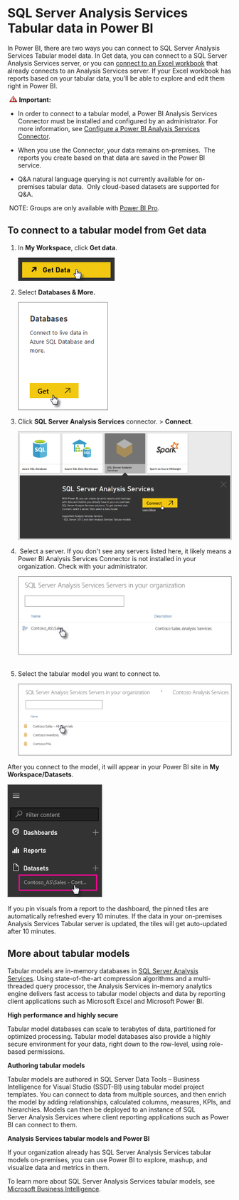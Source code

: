 ﻿<properties 
   pageTitle="SQL Server Analysis Services Tabular data in Power BI"
   description="SQL Server Analysis Services Tabular data in Power BI"
   services="powerbi" 
   documentationCenter="" 
   authors="guyinacube" 
   manager="mblythe" 
   editor=""
   tags=""/>
 
<tags
   ms.service="powerbi"
   ms.devlang="NA"
   ms.topic="article"
   ms.tgt_pltfrm="NA"
   ms.workload="powerbi"
   ms.date="11/06/2015"
   ms.author="asaxton"/>
# SQL Server Analysis Services Tabular data in Power BI

In Power BI, there are two ways you can connect to SQL Server Analysis Services Tabular model data. In Get data, you can connect to a SQL Server Analysis Services server, or you can [connect to an Excel workbook](powerbi-service-excel-data.md) that already connects to an Analysis Services server. If your Excel workbook has reports based on your tabular data, you’ll be able to explore and edit them right in Power BI.

 ![](media/powerbi-sql-server-analysis-services-tabular-data/importantIcon.png) **Important:** 

-   In order to connect to a tabular model, a Power BI Analysis Services Connector must be installed and configured by an administrator. For more information, see [Configure a Power BI Analysis Services Connector](https://powerbi.uservoice.com/knowledgebase/articles/471577-create-an-analysis-services-connector).

-   When you use the Connector, your data remains on-premises.  The reports you create based on that data are saved in the Power BI service. 

-   Q&A natural language querying is not currently available for on-premises tabular data.  Only cloud-based datasets are supported for Q&A.


 NOTE: Groups are only available with [Power BI Pro](powerbi-power-bi-pro-content-what-is-it.md).


## To connect to a tabular model from Get data

1.  In **My Workspace**, click **Get data**.

	![](media/powerbi-sql-server-analysis-services-tabular-data/ConnectToAS_GetDataButton.png)


2.  Select **Databases & More.**

	![](media/powerbi-sql-server-analysis-services-tabular-data/ConnectToAS_GetData_1.png)

3.  Click **SQL Server Analysis Services** connector. \> **Connect**. 

	![](media/powerbi-sql-server-analysis-services-tabular-data/ConnectToAS_GetData_2.png)

4.  Select a server. If you don't see any servers listed here, it likely means a Power BI Analysis Services Connector is not installed in your organization. Check with your administrator.


	![](media/powerbi-sql-server-analysis-services-tabular-data/ConnectToAS_Server_3.png)  

5.  Select the tabular model you want to connect to.

	![](media/powerbi-sql-server-analysis-services-tabular-data/ConnectToAS_Models_4.png)

After you connect to the model, it will appear in your Power BI site in **My Workspace/Datasets**. 


 


![](media/powerbi-sql-server-analysis-services-tabular-data/ConnectToAS_Dataset_5.png)

If you pin visuals from a report to the dashboard, the pinned tiles are automatically refreshed every 10 minutes. If the data in your on-premises Analysis Services Tabular server is updated, the tiles will get auto-updated after 10 minutes.



## More about tabular models

Tabular models are in-memory databases in [SQL Server Analysis Services](http://www.microsoft.com/server-cloud/solutions/business-intelligence/analysis.aspx). Using state-of-the-art compression algorithms and a multi-threaded query processor, the Analysis Services in-memory analytics engine delivers fast access to tabular model objects and data by reporting client applications such as Microsoft Excel and Microsoft Power BI.

**High performance and highly secure**

Tabular model databases can scale to terabytes of data, partitioned for optimized processing. Tabular model databases also provide a highly secure environment for your data, right down to the row-level, using role-based permissions.

**Authoring tabular models**

Tabular models are authored in SQL Server Data Tools – Business Intelligence for Visual Studio (SSDT-BI) using tabular model project templates. You can connect to data from multiple sources, and then enrich the model by adding relationships, calculated columns, measures, KPIs, and hierarchies. Models can then be deployed to an instance of SQL Server Analysis Services where client reporting applications such as Power BI can connect to them. 

**Analysis Services tabular models and Power BI**

If your organization already has SQL Server Analysis Services tabular models on-premises, you can use Power BI to explore, mashup, and visualize data and metrics in them. 

To learn more about SQL Server Analysis Services tabular models, see [Microsoft Business Intelligence](http://www.microsoft.com/server-cloud/solutions/business-intelligence/analysis.aspx).

